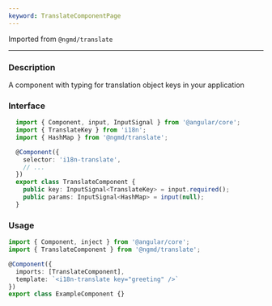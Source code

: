 ```yaml
---
keyword: TranslateComponentPage
---
```


Imported from `@ngmd/translate`

---

### Description

A component with typing for translation object keys in your application


### Interface

```ts
  import { Component, input, InputSignal } from '@angular/core';
  import { TranslateKey } from 'i18n';
  import { HashMap } from '@ngmd/translate';

  @Component({
    selector: 'i18n-translate',
    // ...
  })
  export class TranslateComponent {
    public key: InputSignal<TranslateKey> = input.required();
    public params: InputSignal<HashMap> = input(null);
  }
```

### Usage

```ts {2, 5}
import { Component, inject } from '@angular/core';
import { TranslateComponent } from '@ngmd/translate';

@Component({
  imports: [TranslateComponent],
  template: `<i18n-translate key="greeting" />`
})
export class ExampleComponent {}
```

